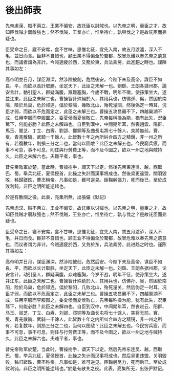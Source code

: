 # 後出師表

先帝慮漢、賊不兩立，王業不偏安，故託臣以討賊也。以先帝之明，量臣之才，故知臣伐賊才弱敵強也；然不伐賊，王業亦亡，惟坐待亡，孰與伐之？是故託臣而弗疑也。

臣受命之日，寢不安席，食不甘味，思惟北征，宜先入南，故五月渡瀘，深入不毛，並日而食。臣非不自惜也，顧王業不得偏全於蜀都，故冒危難以奉先帝之遺意也，而議者謂為非計。今賊適疲於西，又務於東，兵法乘勞，此進趨之時也。謹陳其事如左：

高帝明並日月，謀臣淵深，然涉險被創，危然後安。今陛下未及高帝，謀臣不如良、平，而欲以長計取勝，坐定天下，此臣之未解一也。劉繇、王朗各據州郡，論安言計，動引聖人，群疑滿腹，眾難塞胸，今歲不戰，明年不徵，使孫策坐大，遂並江東，此臣之未解二也。曹操智計殊絕於人，其用兵也，彷彿孫、吳，然困於南陽，險於烏巢，危於祁連，偪於黎陽，幾敗北山，殆死潼關，然後偽定一時耳，況臣才弱，而欲以不危而定之，此臣之未解三也。曹操五攻昌霸不下，四越巢湖不成，任用李服而李服圖之，委夏侯而夏侯敗亡，先帝每稱操為能，猶有此失，況臣駑下，何能必勝？此臣之未解四也。自臣到漢中，中間期年耳，然喪趙雲、陽群、馬玉、閻芝、丁立、白壽、劉郃、鄧銅等及曲長屯將七十餘人，突將無前。賨、叟、青羌散騎、武騎一千餘人，此皆數十年之內所糾合四方之精銳，非一州之所有，若復數年，則損三分之二也，當何以圖敵？此臣之未解五也。今民窮兵疲，而事不可息，事不可息，則住與行勞費正等，而不及今圖之，欲以一州之地與賊持久，此臣之未解六也。夫難平者，事也。

昔先帝敗軍於楚，當此時，曹操拊手，謂天下以定。然後先帝東連吳、越，西取巴、蜀，舉兵北征，夏侯授首，此操之失計而漢事將成也。然後吳更違盟，關羽毀敗，秭歸蹉跌，曹丕稱帝。凡事如是，難可逆見。臣鞠躬儘力，死而後已，至於成敗利鈍，非臣之明所能逆睹也。

於是有散關之役。此表，亮集所無，出張儼《默記》

先帝虑汉、贼不两立，王业不偏安，故讬臣以讨贼也。以先帝之明，量臣之才，故知臣伐贼才弱敌强也；然不伐贼，王业亦亡，惟坐待亡，孰与伐之？是故讬臣而弗疑也。

臣受命之日，寝不安席，食不甘味，思惟北征，宜先入南，故五月渡泸，深入不毛，并日而食。臣非不自惜也，顾王业不得偏全於蜀都，故冒危难以奉先帝之遗意也，而议者谓为非计。今贼適疲於西，又务於东，兵法乘劳，此进趋之时也。谨陈其事如左：

高帝明并日月，谋臣渊深，然涉险被创，危然后安。今陛下未及高帝，谋臣不如良、平，而欲以长计取胜，坐定天下，此臣之未解一也。刘繇、王朗各据州郡，论安言计，动引圣人，群疑满腹，众难塞胸，今岁不战，明年不征，使孙策坐大，遂并江东，此臣之未解二也。曹操智计殊绝於人，其用兵也，仿佛孙、吴，然困於南阳，险於乌巢，危於祁连，偪於黎阳，几败北山，殆死潼关，然后伪定一时耳，况臣才弱，而欲以不危而定之，此臣之未解三也。曹操五攻昌霸不下，四越巢湖不成，任用李服而李服图之，委夏侯而夏侯败亡，先帝每称操为能，犹有此失，况臣驽下，何能必胜？此臣之未解四也。自臣到汉中，中间期年耳，然丧赵云、阳群、马玉、阎芝、丁立、白寿、刘郃、邓铜等及曲长屯将七十馀人，突将无前。賨、叟、青羌散骑、武骑一千馀人，此皆数十年之内所纠合四方之精锐，非一州之所有，若复数年，则损三分之二也，当何以图敌？此臣之未解五也。今民穷兵疲，而事不可息，事不可息，则住与行劳费正等，而不及今图之，欲以一州之地与贼持久，此臣之未解六也。夫难平者，事也。

昔先帝败军於楚，当此时，曹操拊手，谓天下以定。然后先帝东连吴、越，西取巴、蜀，举兵北征，夏侯授首，此操之失计而汉事将成也。然后吴更违盟，关羽毁败，秭归蹉跌，曹丕称帝。凡事如是，难可逆见。臣鞠躬尽力，死而后已，至於成败利钝，非臣之明所能逆睹也。”於是有散关之役。此表，亮集所无，出张俨默记。

